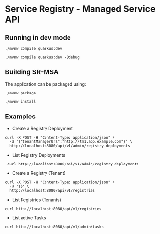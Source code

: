 # Service Registry - Managed Service API

## Running in dev mode

```shell script
./mvnw compile quarkus:dev
```

```shell script
./mvnw compile quarkus:dev -Ddebug
```

## Building SR-MSA

The application can be packaged using:

```shell script
./mvnw package
```

```shell script
./mvnw install
```

## Examples

* Create a Registry Deployment

```shell script
curl -X POST -H "Content-Type: application/json" \
  -d '{"tenantManagerUrl":"http://tm1.app.example.com"}' \
  http://localhost:8080/api/v1/admin/registry-deployments
```

* List Registry Deployments

```shell script
 curl http://localhost:8080/api/v1/admin/registry-deployments
```

* Create a Registry (Tenant)

```shell script
curl -X POST -H "Content-Type: application/json" \
  -d '{}' \
  http://localhost:8080/api/v1/registries
```

* List Registries (Tenants)

```shell script
curl http://localhost:8080/api/v1/registries
```

* List active Tasks

```shell script
curl http://localhost:8080/api/v1/admin/tasks
```
